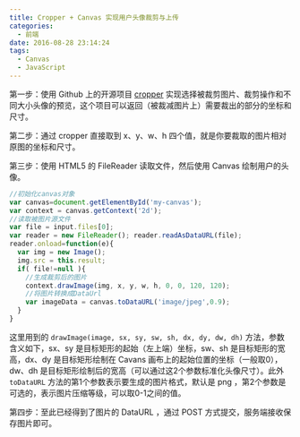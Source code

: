 ```yaml
---
title: Cropper + Canvas 实现用户头像裁剪与上传
categories:
  - 前端
date: 2016-08-28 23:14:24
tags:
  - Canvas
  - JavaScript
---
```


第一步：使用 Github 上的开源项目 [cropper](https://github.com/fengyuanchen/cropper) 实现选择被裁剪图片、裁剪操作和不同大小头像的预览，这个项目可以返回（被裁减图片上）需要裁出的部分的坐标和尺寸。

<!-- more -->

第二步：通过 cropper 直接取到 x、y、w、h 四个值，就是你要裁取的图片相对原图的坐标和尺寸。

第三步：使用 HTML5 的 FileReader 读取文件，然后使用 Canvas 绘制用户的头像。

``` js
//初始化canvas对象
var canvas=document.getElementById('my-canvas');
var context = canvas.getContext('2d');
//读取被图片源文件
var file = input.files[0];
var reader = new FileReader(); reader.readAsDataURL(file);
reader.onload=function(e){
  var img = new Image();
  img.src = this.result;
  if( file!=null ){
    //生成裁剪后的图片
    context.drawImage(img, x, y, w, h, 0, 0, 120, 120);
    //将图片转换成DataUrl
    var imageData = canvas.toDataURL('image/jpeg',0.9);
  }
}
```

这里用到的 `drawImage(image, sx, sy, sw, sh, dx, dy, dw, dh)` 方法，参数含义如下，sx、sy 是目标矩形的起始（左上端）坐标，sw、sh 是目标矩形的宽高，dx、dy 是目标矩形绘制在 Cavans 画布上的起始位置的坐标（一般取0），dw、dh 是目标矩形绘制后的宽高（可以通过这2个参数标准化头像尺寸）。此外 `toDataURL` 方法的第1个参数表示要生成的图片格式，默认是 png ，第2个参数是可选的，表示图片压缩等级，可以取0-1之间的值。

第四步：至此已经得到了图片的 DataURL ，通过 POST 方式提交，服务端接收保存图片即可。